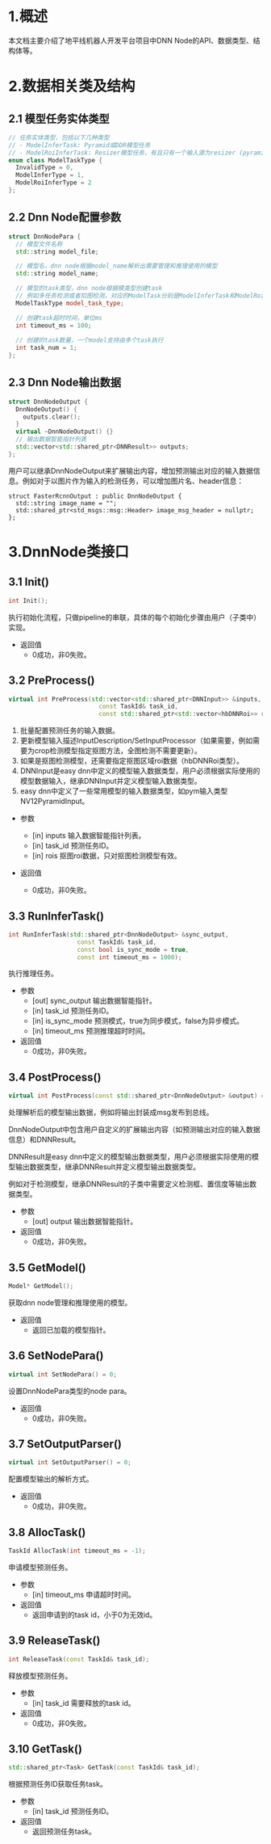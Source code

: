 # 1.概述
本文档主要介绍了地平线机器人开发平台项目中DNN Node的API、数据类型、结构体等。

# 2.数据相关类及结构
## 2.1 模型任务实体类型
```cpp
// 任务实体类型，包括以下几种类型
// - ModelInferTask: Pyramid或DDR模型任务
// - ModelRoiInferTask: Resizer模型任务，有且只有一个输入源为resizer (pyramid和roi)，剩余的为pyramid或DDR
enum class ModelTaskType {
  InvalidType = 0,
  ModelInferType = 1,
  ModelRoiInferType = 2
};
```
## 2.2 Dnn Node配置参数
```cpp
struct DnnNodePara {
  // 模型文件名称
  std::string model_file;

  // 模型名，dnn node根据model_name解析出需要管理和推理使用的模型
  std::string model_name;

  // 模型的task类型，dnn node根据模类型创建task
  // 例如多任务检测或者扣图检测，对应的ModelTask分别是ModelInferTask和ModelRoiInferTask
  ModelTaskType model_task_type;

  // 创建task超时时间，单位ms
  int timeout_ms = 100;
  
  // 创建的task数量，一个model支持由多个task执行
  int task_num = 1;
};
```

## 2.3 Dnn Node输出数据

```cpp
struct DnnNodeOutput {
  DnnNodeOutput() {
    outputs.clear();
  }
  virtual ~DnnNodeOutput() {}
  // 输出数据智能指针列表
  std::vector<std::shared_ptr<DNNResult>> outputs;
};
```

用户可以继承DnnNodeOutput来扩展输出内容，增加预测输出对应的输入数据信息。例如对于以图片作为输入的检测任务，可以增加图片名、header信息：

```
struct FasterRcnnOutput : public DnnNodeOutput {
  std::string image_name = "";
  std::shared_ptr<std_msgs::msg::Header> image_msg_header = nullptr;
};
```

# 3.DnnNode类接口

## 3.1 Init()

```cpp
int Init();
```
执行初始化流程，只做pipeline的串联，具体的每个初始化步骤由用户（子类中）实现。

- 返回值
    - 0成功，非0失败。

## 3.2 PreProcess()
```cpp
virtual int PreProcess(std::vector<std::shared_ptr<DNNInput>> &inputs,
                         const TaskId& task_id,
                         const std::shared_ptr<std::vector<hbDNNRoi>> rois = nullptr) = 0;
```
1. 批量配置预测任务的输入数据。
2. 更新模型输入描述InputDescription/SetInputProcessor（如果需要，例如需要为crop检测模型指定抠图方法，全图检测不需要更新）。
3. 如果是抠图检测模型，还需要指定抠图区域roi数据（hbDNNRoi类型）。
4. DNNInput是easy dnn中定义的模型输入数据类型，用户必须根据实际使用的模型数据输入，继承DNNInput并定义模型输入数据类型。
5. easy dnn中定义了一些常用模型的输入数据类型，如pym输入类型NV12PyramidInput。

- 参数
    - [in] inputs 输入数据智能指针列表。
    - [in] task_id 预测任务ID。
    - [in] rois 抠图roi数据，只对抠图检测模型有效。
    
- 返回值
    - 0成功，非0失败。

## 3.3 RunInferTask()
```cpp
int RunInferTask(std::shared_ptr<DnnNodeOutput> &sync_output,
                   const TaskId& task_id,
                   const bool is_sync_mode = true,
                   const int timeout_ms = 1000);
```
执行推理任务。

- 参数
    - [out] sync_output 输出数据智能指针。
    - [in] task_id 预测任务ID。
    - [in] is_sync_mode 预测模式，true为同步模式，false为异步模式。
    - [in] timeout_ms 预测推理超时时间。
- 返回值
    - 0成功，非0失败。

## 3.4 PostProcess()
```cpp
virtual int PostProcess(const std::shared_ptr<DnnNodeOutput> &output) = 0;
```
处理解析后的模型输出数据，例如将输出封装成msg发布到总线。

DnnNodeOutput中包含用户自定义的扩展输出内容（如预测输出对应的输入数据信息）和DNNResult。

DNNResult是easy dnn中定义的模型输出数据类型，用户必须根据实际使用的模型输出数据类型，继承DNNResult并定义模型输出数据类型。

例如对于检测模型，继承DNNResult的子类中需要定义检测框、置信度等输出数据类型。

- 参数
    - [out] output 输出数据智能指针。
- 返回值
    - 0成功，非0失败。

## 3.5 GetModel()
```cpp
Model* GetModel();
```
获取dnn node管理和推理使用的模型。

- 返回值
    - 返回已加载的模型指针。

## 3.6 SetNodePara()
```cpp
virtual int SetNodePara() = 0;
```
设置DnnNodePara类型的node para。

- 返回值
    - 0成功，非0失败。

## 3.7 SetOutputParser()
```cpp
virtual int SetOutputParser() = 0;
```

配置模型输出的解析方式。

- 返回值
  - 0成功，非0失败。

## 3.8 AllocTask()
```cpp
TaskId AllocTask(int timeout_ms = -1);
```
申请模型预测任务。

- 参数
    - [in] timeout_ms 申请超时时间。
- 返回值
    - 返回申请到的task id，小于0为无效id。

## 3.9 ReleaseTask()
```cpp
int ReleaseTask(const TaskId& task_id);
```
释放模型预测任务。

- 参数
    - [in] task_id 需要释放的task id。
- 返回值
    - 0成功，非0失败。

## 3.10 GetTask()
```cpp
std::shared_ptr<Task> GetTask(const TaskId& task_id);
```
根据预测任务ID获取任务task。

- 参数
    - [in] task_id 预测任务ID。
- 返回值
    - 返回预测任务task。

